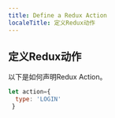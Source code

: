 ```yaml
---
title: Define a Redux Action
localeTitle: 定义Redux动作
---
```

## 定义Redux动作

以下是如何声明Redux Action。

```react.js
let action={ 
  type: 'LOGIN' 
 } 

```